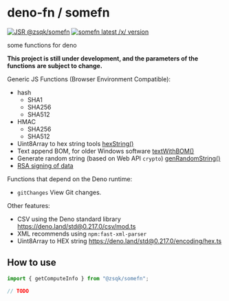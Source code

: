 # deno-fn / somefn

[![JSR @zsqk/somefn](https://jsr.io/badges/@zsqk/somefn)](https://jsr.io/@zsqk/somefn)
<a href="https://deno.land/x/somefn"><img src="https://img.shields.io/endpoint?url=https%3A%2F%2Fdeno-visualizer.danopia.net%2Fshields%2Flatest-version%2Fx%2Fsomefn%2Fmod.ts" alt="somefn latest /x/ version" /></a>

some functions for deno

**This project is still under development, and the parameters of the functions**
**are subject to change.**

Generic JS Functions (Browser Environment Compatible):

- hash
  - SHA1
  - SHA256
  - SHA512
- HMAC
  - SHA256
  - SHA512
- Uint8Array to hex string tools
  [hexString()](https://deno.land/x/somefn@v0.26.0/js/hash.ts?s=hexString)
- Text append BOM, for older Windows software
  [textWithBOM()](https://deno.land/x/somefn@v0.26.0/js/str.ts?s=textWithBOM)
- Generate random string (based on Web API `crypto`)
  [genRandomString()](https://deno.land/x/somefn@v0.26.0/js/str.ts?s=genRandomString)
- [RSA signing of data](https://deno.land/x/somefn@v0.26.0/js/hash.ts?s=rasSign)

Functions that depend on the Deno runtime:

- `gitChanges` View Git changes.

Other features:

- CSV using the Deno standard library <https://deno.land/std@0.217.0/csv/mod.ts>
- XML recommends using `npm:fast-xml-parser`
- Uint8Array to HEX string <https://deno.land/std@0.217.0/encoding/hex.ts>

## How to use

```ts
import { getComputeInfo } from "@zsqk/somefn";

// TODO
```
